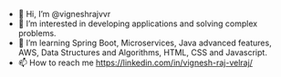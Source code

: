 - 👋 Hi, I’m @vigneshrajvvr
- 👀 I’m interested in developing applications and solving complex problems.
- 🌱 I’m learning Spring Boot, Microservices, Java advanced features, AWS, Data Structures and Algorithms, HTML, CSS and Javascript.
- 📫 How to reach me  https://linkedin.com/in/vignesh-raj-velraj/

<!---
vigneshrajvvr/vigneshrajvvr is a ✨ special ✨ repository because its `README.md` (this file) appears on your GitHub profile.
You can click the Preview link to take a look at your changes.
--->
